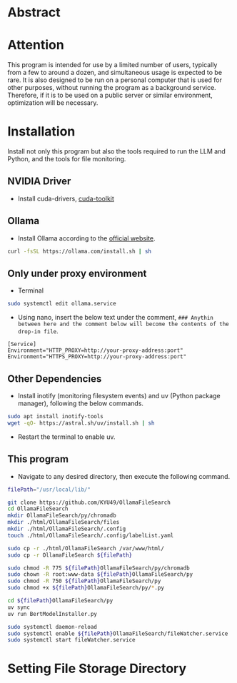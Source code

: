 # Abstract


# Attention
This program is intended for use by a limited number of users, typically from a few to around a dozen, and simultaneous usage is expected to be rare. It is also designed to be run on a personal computer that is used for other purposes, without running the program as a background service. Therefore, if it is to be used on a public server or similar environment, optimization will be necessary.

# Installation
Install not only this program but also the tools required to run the LLM and Python, and the tools for file monitoring.

## NVIDIA Driver
* Install cuda-drivers, [cuda-toolkit](https://developer.nvidia.com/cuda-12-9-0-download-archive?target_os=Linux&target_arch=x86_64&Distribution=Ubuntu&target_version=24.04&target_type=deb_local)

## Ollama
* Install Ollama according to the [official website](https://ollama.com/download/linux).
```bash
curl -fsSL https://ollama.com/install.sh | sh
```

## Only under proxy environment
* Terminal
```bash
sudo systemctl edit ollama.service
```
* Using nano, insert the below text under the comment, `### Anythin between here and the comment below will become the contents of the drop-in file`.
```
[Service]
Environment="HTTP_PROXY=http://your-proxy-address:port"
Environment="HTTPS_PROXY=http://your-proxy-address:port"
```

## Other Dependencies
* Install inotify (monitoring filesystem events) and uv (Python package manager), following the below commands.
```bash
sudo apt install inotify-tools
wget -qO- https://astral.sh/uv/install.sh | sh
```
* Restart the terminal to enable uv.

## This program
* Navigate to any desired directory, then execute the following command. 
```bash
filePath="/usr/local/lib/"

git clone https://github.com/KYU49/OllamaFileSearch
cd OllamaFileSearch
mkdir OllamaFileSearch/py/chromadb
mkdir ./html/OllamaFileSearch/files
mkdir ./html/OllamaFileSearch/.config
touch ./html/OllamaFileSearch/.config/labelList.yaml

sudo cp -r ./html/OllamaFileSearch /var/www/html/
sudo cp -r OllamaFileSearch ${filePath}

sudo chmod -R 775 ${filePath}OllamaFileSearch/py/chromadb
sudo chown -R root:www-data ${filePath}OllamaFileSearch/py
sudo chmod -R 750 ${filePath}OllamaFileSearch/py
sudo chmod +x ${filePath}OllamaFileSearch/py/*.py

cd ${filePath}OllamaFileSearch/py
uv sync
uv run BertModelInstaller.py

sudo systemctl daemon-reload
sudo systemctl enable ${filePath}OllamaFileSearch/fileWatcher.service
sudo systemctl start fileWatcher.service

```

# Setting File Storage Directory

